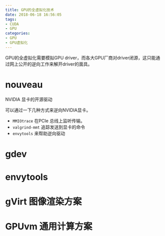 ```yaml
---
title: GPU的全虚拟化技术
date: 2018-06-18 16:56:05
tags:
- CUDA
- GPU
categories:
- GPU
- GPU虚拟化
---
```


GPU的全虚拟化需要模拟GPU driver，而各大GPU厂商对driver闭源，这只能通过网上公开的逆向工作来解开driver的面具。
<!-- more -->

# nouveau

NVIDIA 显卡的开源驱动

可以通过一下几种方式来逆向NVIDIA显卡。

- `MMIOtrace` 在PCIe 总线上监听传输。
- `valgrind-mmt` 追踪发送到显卡的命令
- `envytools` 来帮助逆向驱动


# gdev


# envytools



# gVirt 图像渲染方案


# GPUvm 通用计算方案

